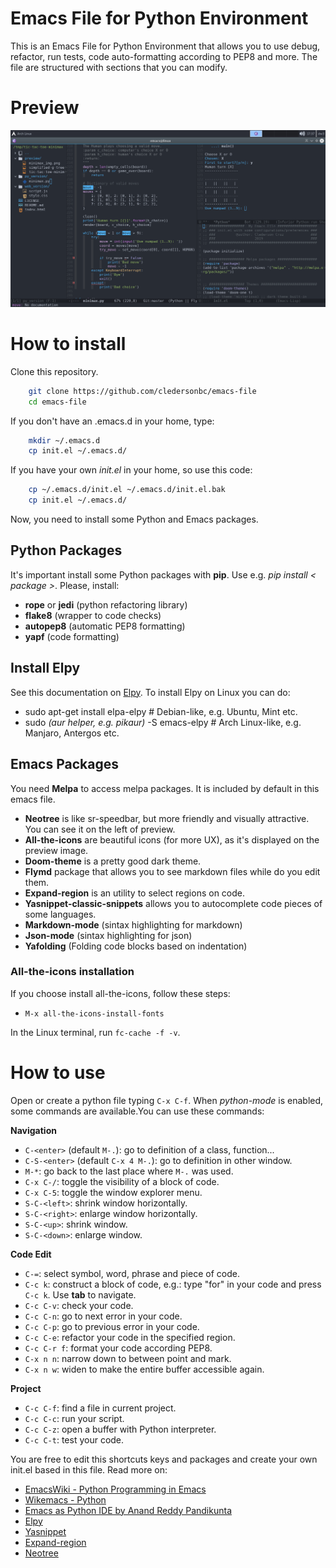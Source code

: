 # Emacs File for Python Environment

This is an Emacs File for Python Environment that allows you to use debug, refactor, run tests, code auto-formatting according to PEP8 and more. The file are structured with sections that you can modify.

# Preview

<p align="center">
    <img src="preview/preview.png"></img>
</p>

# How to install
Clone this repository.
```bash
	git clone https://github.com/cledersonbc/emacs-file
	cd emacs-file
```
If you don't have an .emacs.d in your home, type:
```bash
	mkdir ~/.emacs.d
	cp init.el ~/.emacs.d/
```
If you have your own *init.el* in your home, so use this code:
```bash
	cp ~/.emacs.d/init.el ~/.emacs.d/init.el.bak
	cp init.el ~/.emacs.d/
```

Now, you need to install some Python and Emacs packages.


## Python Packages
It's important install some Python packages with **pip**. Use e.g. *pip install < package >*. Please, install:
* **rope** or **jedi** (python refactoring library)
* **flake8** (wrapper to code checks)
* **autopep8** (automatic PEP8 formatting)
* **yapf** (code formatting)


## Install Elpy
See this documentation on [Elpy](https://github.com/jorgenschaefer/elpy). To install Elpy on Linux you can do:
* sudo apt-get install elpa-elpy # Debian-like, e.g. Ubuntu, Mint etc.
* sudo *(aur helper, e.g. pikaur)* -S emacs-elpy # Arch Linux-like, e.g. Manjaro, Antergos etc.

## Emacs Packages
You need  **Melpa** to access melpa packages. It is included by default in this emacs file.

* **Neotree** is like sr-speedbar, but more friendly and visually attractive. You can see it on the left of preview.
* **All-the-icons** are beautiful icons (for more UX), as it's displayed on the preview image.
* **Doom-theme** is a pretty good dark theme.
* **Flymd** package that allows you to see markdown files while do you edit them.
* **Expand-region** is an utility to select regions on code.
* **Yasnippet-classic-snippets** allows you to autocomplete code pieces of some languages.
* **Markdown-mode** (sintax highlighting for markdown)
* **Json-mode** (sintax highlighting for json)
* **Yafolding** (Folding code blocks based on indentation)


### All-the-icons installation
If you choose install all-the-icons, follow these steps:
* ``M-x all-the-icons-install-fonts``

In the Linux terminal, run ``fc-cache -f -v``.


# How to use
Open or create a python file typing ``C-x C-f``. When *python-mode* is enabled, some commands are available.You can use these commands:

**Navigation**
* ``C-<enter>`` (default ``M-.``): go to definition of a class, function...
* ``C-S-<enter>`` (default ``C-x 4 M-.``): go to definition in other window.
* ``M-*``: go back to the last place where ``M-.`` was used.
* ``C-x C-/``: toggle the visibility of a block of code.
* ``C-x C-5``: toggle the window explorer menu.
* ``S-C-<left>``: shrink window horizontally.
* ``S-C-<right>``: enlarge window horizontally.
* ``S-C-<up>``: shrink window.
* ``S-C-<down>``: enlarge window.


**Code Edit**
* ``C-=``: select symbol, word, phrase and piece of code.
* ``C-c k``: construct a block of code, e.g.: type "for" in your code and press ``C-c k``. Use **tab** to navigate.
* ``C-c C-v``: check your code.
* ``C-c C-n``: go to next error in your code.
* ``C-c C-p``: go to previous error in your code.
* ``C-c C-e``: refactor your code in the specified region.
* ``C-c C-r f``: format your code according PEP8.
* ``C-x n n``: narrow down to between point and mark.
* ``C-x n w``: widen to make the entire buffer accessible again.

**Project**
* ``C-c C-f``: find a file in current project.
* ``C-c C-c``: run your script.
* ``C-c C-z``: open a buffer with Python interpreter.
* ``C-c C-t``: test your code.


You are free to edit this shortcuts keys and packages and create your own init.el based in this file. Read more on:
* [EmacsWiki - Python Programming in Emacs](https://www.emacswiki.org/emacs/PythonProgrammingInEmacs)
* [Wikemacs - Python](http://wikemacs.org/wiki/Python)
* [Emacs as Python IDE by Anand Reddy Pandikunta](http://chillaranand.github.io/emacs-py-ide/)
* [Elpy](https://elpy.readthedocs.io/en/latest/ide.html)
* [Yasnippet](https://github.com/joaotavora/yasnippet)
* [Expand-region](https://github.com/magnars/expand-region.el)
* [Neotree](https://github.com/jaypei/emacs-neotree)
